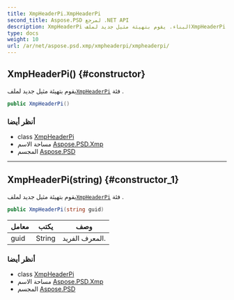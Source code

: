 ```yaml
---
title: XmpHeaderPi.XmpHeaderPi
second_title: Aspose.PSD لمرجع .NET API
description: XmpHeaderPi البناء. يقوم بتهيئة مثيل جديد لملفXmpHeaderPi فئة .
type: docs
weight: 10
url: /ar/net/aspose.psd.xmp/xmpheaderpi/xmpheaderpi/
---
```

## XmpHeaderPi() {#constructor}

يقوم بتهيئة مثيل جديد لملف[`XmpHeaderPi`](../) فئة .

```csharp
public XmpHeaderPi()
```

### أنظر أيضا

* class [XmpHeaderPi](../)
* مساحة الاسم [Aspose.PSD.Xmp](../../xmpheaderpi/)
* المجسم [Aspose.PSD](../../../)

---

## XmpHeaderPi(string) {#constructor_1}

يقوم بتهيئة مثيل جديد لملف[`XmpHeaderPi`](../) فئة .

```csharp
public XmpHeaderPi(string guid)
```

| معامل | يكتب | وصف |
| --- | --- | --- |
| guid | String | المعرف الفريد. |

### أنظر أيضا

* class [XmpHeaderPi](../)
* مساحة الاسم [Aspose.PSD.Xmp](../../xmpheaderpi/)
* المجسم [Aspose.PSD](../../../)


